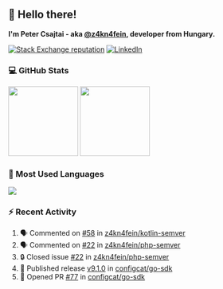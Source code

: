 ## 👋 Hello there!

**I'm Peter Csajtai - aka [@z4kn4fein](https://github.com/z4kn4fein), developer from Hungary.**

[![Stack Exchange reputation](https://img.shields.io/stackexchange/stackoverflow/r/8700582?color=orange&label=reputation&logo=stackoverflow&style=for-the-badge)](https://stackoverflow.com/users/8700582)
[![LinkedIn](https://img.shields.io/badge/linkedin-%230077B5.svg?style=for-the-badge&logo=linkedin&logoColor=white)](https://www.linkedin.com/in/csajtai-p%C3%A9ter-45395341/)

### 💻 GitHub Stats

<div>
  <img height="140px" src="https://github-readme-stats-pcsajtai.vercel.app/api?username=z4kn4fein&show_icons=true&hide_border=true&count_private=true&custom_title=Stats&theme=dracula&line_height=24&hide_title=true">
  <img height="140px" src="https://streak-stats.demolab.com?user=z4kn4fein&theme=dracula&hide_border=true">
  
</div>

### :toolbox: Most Used Languages

<img src="https://github-readme-stats-pcsajtai.vercel.app/api/top-langs/?username=z4kn4fein&theme=dracula&hide_border=true&layout=compact&langs_count=8&hide_title=true">

### :zap: Recent Activity

<!--START_SECTION:activity-->
1. 🗣 Commented on [#58](https://github.com/z4kn4fein/kotlin-semver/issues/58#issuecomment-3446622469) in [z4kn4fein/kotlin-semver](https://github.com/z4kn4fein/kotlin-semver)
2. 🗣 Commented on [#22](https://github.com/z4kn4fein/php-semver/issues/22#issuecomment-3446597528) in [z4kn4fein/php-semver](https://github.com/z4kn4fein/php-semver)
3. 🔒 Closed issue [#22](https://github.com/z4kn4fein/php-semver/issues/22) in [z4kn4fein/php-semver](https://github.com/z4kn4fein/php-semver)
4. 🚀 Published release [v9.1.0](https://github.com/configcat/go-sdk/releases/tag/v9.1.0) in [configcat/go-sdk](https://github.com/configcat/go-sdk)
5. 💪 Opened PR [#77](undefined) in [configcat/go-sdk](https://github.com/configcat/go-sdk)
<!--END_SECTION:activity-->
